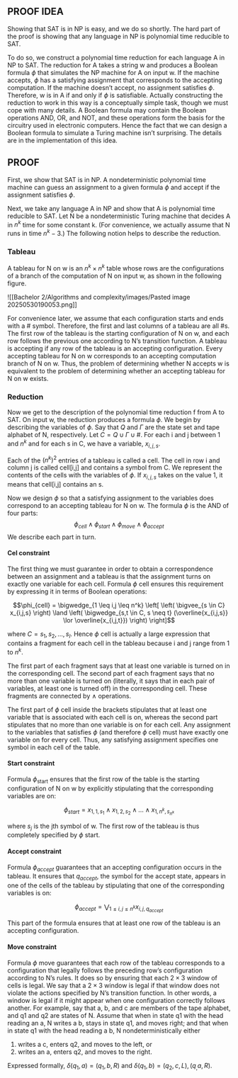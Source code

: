 ## PROOF IDEA

Showing that SAT is in NP is easy, and we do so shortly. The hard part of the proof is showing that any language in NP is polynomial time reducible to SAT.

To do so, we construct a polynomial time reduction for each language A in NP to SAT. The reduction for A takes a string w and produces a Boolean formula $\phi$ that simulates the NP machine for A on input w. If the machine accepts, $\phi$ has a satisfying assignment that corresponds to the accepting computation. If the machine doesn’t accept, no assignment satisfies $\phi$. Therefore, w is in A if and only if $\phi$ is satisfiable.
Actually constructing the reduction to work in this way is a conceptually simple task, though we must cope with many details. A Boolean formula may contain the Boolean operations AND, OR, and NOT, and these operations form the basis for the circuitry used in electronic computers. Hence the fact that we can design a Boolean formula to simulate a Turing machine isn’t surprising. The details are in the implementation of this idea.

## PROOF

First, we show that SAT is in NP. A nondeterministic polynomial time machine can guess an assignment to a given formula $\phi$ and accept if the assignment satisfies $\phi$.

Next, we take any language A in NP and show that A is polynomial time reducible to SAT. Let N be a nondeterministic Turing machine that decides A in $n^k$ time for some constant k. (For convenience, we actually assume that N runs in time $n^k-3$.) The following notion helps to describe the reduction.

### Tableau

A tableau for N on w is an $n^k \times n^k$ table whose rows are the configurations of a branch of the computation of N on input w, as shown in the following figure.

![[Bachelor 2/Algorithms and complexity/images/Pasted image 20250530190053.png]]

For convenience later, we assume that each configuration starts and ends with a # symbol. Therefore, the first and last columns of a tableau are all #s. The first row of the tableau is the starting configuration of N on w, and each row follows the previous one according to N’s transition function. A tableau is accepting if any row of the tableau is an accepting configuration. Every accepting tableau for N on w corresponds to an accepting computation branch of N on w. Thus, the problem of determining whether N accepts w is equivalent to the problem of determining whether an accepting tableau for N on w exists.

### Reduction

Now we get to the description of the polynomial time reduction f from A to SAT. On input w, the reduction produces a formula $\phi$. We begin by describing the variables of $\phi$. Say that $Q$ and $Γ$ are the state set and tape alphabet of N, respectively. Let $C= Q \cup Γ \cup {\#}$. For each i and j between 1 and $n^k$ and for each s in C, we have a variable, $x_{i,j,s}$.

Each of the $(n^k)^2$ entries of a tableau is called a cell. The cell in row i and column j is called cell\[i,j\] and contains a symbol from C. We represent the
contents of the cells with the variables of $\phi$. If $x_{i,j,s}$ takes on the value 1, it means that cell\[i,j\] contains an s.

Now we design $\phi$ so that a satisfying assignment to the variables does correspond to an accepting tableau for N on w. The formula $\phi$ is the AND of four parts: $$\phi_{cell} \land \phi_{start} \land \phi_{move} \land \phi_{accept}$$ We describe each part in turn.

#### Cel constraint

The first thing we must guarantee in order to obtain a correspondence between an assignment and a tableau is that the assignment turns on exactly one variable for each cell. Formula $\phi$ cell ensures this requirement by expressing it in terms of Boolean operations:

$$\phi_{cell} = \bigwedge_{1 \leq i,j \leq n^k} \left[ \left( \bigvee_{s \in C} x_{i,j,s} \right) \land \left( \bigwedge_{s,t \in C, s \neq t} (\overline{x_{i,j,s}} \lor \overline{x_{i,j,t}}) \right) \right]$$

where $C= {s_1,s_2,...,s_l}$. Hence $\phi$ cell is actually a large expression that contains a fragment for each cell in the tableau because i and j range from 1 to $n^k$.

The first part of each fragment says that at least one variable is turned on in the corresponding cell. The second part of each fragment says that no more than one variable is turned on (literally, it says that in each pair of variables, at least one is turned off) in the corresponding cell. These fragments are connected by $\land$ operations.

The first part of $\phi$ cell inside the brackets stipulates that at least one variable that is associated with each cell is on, whereas the second part stipulates that no more than one variable is on for each cell. Any assignment to the variables that satisfies $\phi$ (and therefore $\phi$ cell) must have exactly one variable on for every cell. Thus, any satisfying assignment specifies one symbol in each cell of the table.

#### Start constraint

Formula $\phi_{\text{start}}$ ensures that the first row of the table is the starting configuration of N on w by explicitly stipulating that the corresponding variables are on:

$$\phi_{start} = x_{1,1,s_1} \land x_{1,2,s_2} \land \dots \land x_{1,n^k,s_{n^k}}$$

where $s_j$ is the jth symbol of w. The first row of the tableau is thus completely specified by $\phi$ start.

#### Accept constraint

Formula $\phi_{accept}$ guarantees that an accepting configuration occurs in the tableau. It ensures that $q_{accept}$, the symbol for the accept state, appears in one of the cells of the tableau by stipulating that one of the corresponding variables is on:

$$\phi_{accept} = \bigvee_{1 \leq i,j \leq n^k} x_{i,j,q_{accept}}$$

This part of the formula ensures that at least one row of the tableau is an accepting configuration.

#### Move constraint

Formula $\phi$ move guarantees that each row of the tableau corresponds to a configuration that legally follows the preceding row’s configuration according to N’s rules. It does so by ensuring that each $2 \times 3$ window of cells is legal. We say that a $2 \times 3$ window is legal if that window does not violate the actions specified by N’s transition function. In other words, a window is legal if it might appear when one configuration correctly follows another. For example, say that a, b, and c are members of the tape alphabet, and q1 and q2 are states of N. Assume that when in state q1 with the head reading an a, N writes a b, stays in state q1, and moves right; and that when in state q1 with the head reading a b, N nondeterministically either

1. writes a c, enters q2, and moves to the left, or
2. writes an a, enters q2, and moves to the right.

Expressed formally, $δ(q_1,a) = {(q_1,b,R)}$ and $δ(q_1,b) = {(q_2,c,L),(q_,a,R)}$.
